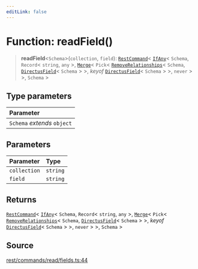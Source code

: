 ```yaml
---
editLink: false
---
```


# Function: readField()

> **readField**\<`Schema`\>(`collection`, `field`): [`RestCommand`](../interfaces/interface.RestCommand.md)\<
> [`IfAny`](../../types-1/type-aliases/type-alias.IfAny.md)\< `Schema`, `Record`\< `string`, `any` \>,
> [`Merge`](../../types-1/type-aliases/type-alias.Merge.md)\< `Pick`\<
> [`RemoveRelationships`](../../types-1/type-aliases/type-alias.RemoveRelationships.md)\< `Schema`,
> [`DirectusField`](../../schema/type-aliases/type-alias.DirectusField.md)\< `Schema` \> \>, _keyof_
> [`DirectusField`](../../schema/type-aliases/type-alias.DirectusField.md)\< `Schema` \> \>, `never` \> \>, `Schema` \>

## Type parameters

| Parameter                   |
| :-------------------------- |
| `Schema` _extends_ `object` |

## Parameters

| Parameter    | Type     |
| :----------- | :------- |
| `collection` | `string` |
| `field`      | `string` |

## Returns

[`RestCommand`](../interfaces/interface.RestCommand.md)\< [`IfAny`](../../types-1/type-aliases/type-alias.IfAny.md)\<
`Schema`, `Record`\< `string`, `any` \>, [`Merge`](../../types-1/type-aliases/type-alias.Merge.md)\< `Pick`\<
[`RemoveRelationships`](../../types-1/type-aliases/type-alias.RemoveRelationships.md)\< `Schema`,
[`DirectusField`](../../schema/type-aliases/type-alias.DirectusField.md)\< `Schema` \> \>, _keyof_
[`DirectusField`](../../schema/type-aliases/type-alias.DirectusField.md)\< `Schema` \> \>, `never` \> \>, `Schema` \>

## Source

[rest/commands/read/fields.ts:44](https://github.com/directus/directus/blob/7789a6c53/sdk/src/rest/commands/read/fields.ts#L44)
